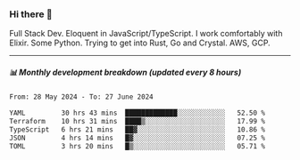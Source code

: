 ### Hi there 👋

Full Stack Dev. Eloquent in JavaScript/TypeScript. I work comfortably with Elixir. Some Python. Trying to get into Rust, Go and Crystal. AWS, GCP.

***

##### 📊 Monthly development breakdown (updated every 8 hours)

<!--START_SECTION:waka-->

```txt
From: 28 May 2024 - To: 27 June 2024

YAML         30 hrs 43 mins  █████████████░░░░░░░░░░░░   52.50 %
Terraform    10 hrs 31 mins  ████▒░░░░░░░░░░░░░░░░░░░░   17.99 %
TypeScript   6 hrs 21 mins   ██▓░░░░░░░░░░░░░░░░░░░░░░   10.86 %
JSON         4 hrs 14 mins   █▓░░░░░░░░░░░░░░░░░░░░░░░   07.25 %
TOML         3 hrs 20 mins   █▒░░░░░░░░░░░░░░░░░░░░░░░   05.71 %
```

<!--END_SECTION:waka-->
